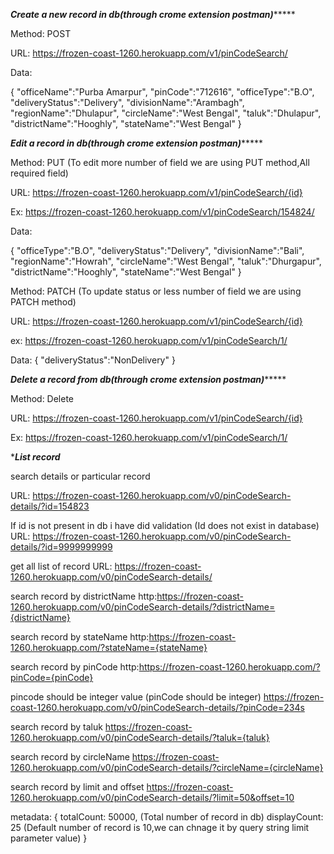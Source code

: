 *******Create a new record in db(through crome extension postman)************

Method: POST

URL: https://frozen-coast-1260.herokuapp.com/v1/pinCodeSearch/

Data:

{
 "officeName":"Purba Amarpur",
 "pinCode":"712616",
 "officeType":"B.O",
 "deliveryStatus":"Delivery",
 "divisionName":"Arambagh",
 "regionName":"Dhulapur",
 "circleName":"West Bengal",
 "taluk":"Dhulapur",
 "districtName":"Hooghly",
 "stateName":"West Bengal"
}

*******Edit a record in db(through crome extension postman)************

Method: PUT (To edit more number of field we are using PUT method,All required field)

URL: https://frozen-coast-1260.herokuapp.com/v1/pinCodeSearch/{id}

Ex: https://frozen-coast-1260.herokuapp.com/v1/pinCodeSearch/154824/

Data:

{
 "officeType":"B.O",
 "deliveryStatus":"Delivery",
 "divisionName":"Bali",
 "regionName":"Howrah",
 "circleName":"West Bengal",
 "taluk":"Dhurgapur",
 "districtName":"Hooghly",
  "stateName":"West Bengal"
}

Method: PATCH (To update status or less number of field we are using PATCH method)

URL: https://frozen-coast-1260.herokuapp.com/v1/pinCodeSearch/{id}

ex: https://frozen-coast-1260.herokuapp.com/v1/pinCodeSearch/1/

Data:
{
"deliveryStatus":"NonDelivery"
}

*******Delete a record from db(through crome extension postman)************

Method: Delete

URL: https://frozen-coast-1260.herokuapp.com/v1/pinCodeSearch/{id}

Ex: https://frozen-coast-1260.herokuapp.com/v1/pinCodeSearch/1/

**********List record*********

search details or particular record

URL: https://frozen-coast-1260.herokuapp.com/v0/pinCodeSearch-details/?id=154823

If id is not present in db i have did validation (Id does not exist in database)
URL: https://frozen-coast-1260.herokuapp.com/v0/pinCodeSearch-details/?id=9999999999

get all list of record
URL: https://frozen-coast-1260.herokuapp.com/v0/pinCodeSearch-details/

search record by  districtName
http:https://frozen-coast-1260.herokuapp.com/v0/pinCodeSearch-details/?districtName={districtName}

search record by  stateName
http:https://frozen-coast-1260.herokuapp.com/?stateName={stateName}

search record by  pinCode
http:https://frozen-coast-1260.herokuapp.com/?pinCode={pinCode}

pincode should be integer value (pinCode should be integer)
https://frozen-coast-1260.herokuapp.com/v0/pinCodeSearch-details/?pinCode=234s


search record by  taluk
https://frozen-coast-1260.herokuapp.com/v0/pinCodeSearch-details/?taluk={taluk}

search record by  circleName
https://frozen-coast-1260.herokuapp.com/v0/pinCodeSearch-details/?circleName={circleName}

search record by  limit and offset
https://frozen-coast-1260.herokuapp.com/v0/pinCodeSearch-details/?limit=50&offset=10


metadata: {
totalCount: 50000,    (Total number of record in db)
displayCount: 25 (Default number of record is 10,we can chnage it by query string limit parameter value)
}
